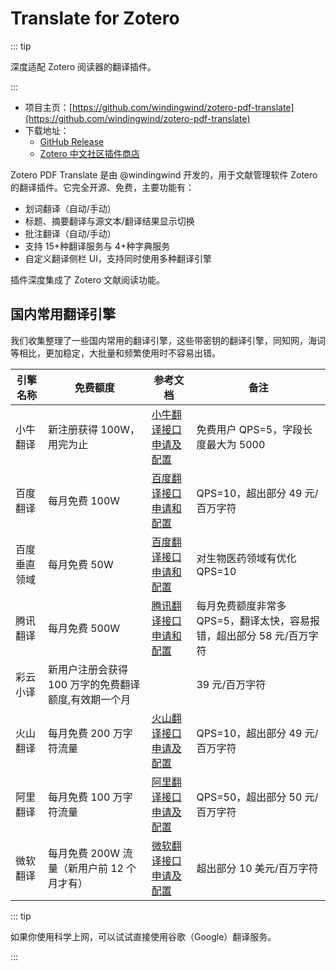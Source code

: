 # Translate for Zotero

::: tip

深度适配 Zotero 阅读器的翻译插件。

:::

- 项目主页：[https://github.com/windingwind/zotero-pdf-translate](https://github.com/windingwind/zotero-pdf-translate)
- 下载地址：
  - [GitHub Release](https://github.com/windingwind/zotero-pdf-translate/releases)
  - [Zotero 中文社区插件商店](https://zotero-chinese.com/plugins/#search=translate)

Zotero PDF Translate 是由 @windingwind 开发的，用于文献管理软件 Zotero 的翻译插件。它完全开源、免费，主要功能有：

- 划词翻译（自动/手动）
- 标题、摘要翻译与源文本/翻译结果显示切换
- 批注翻译（自动/手动）
- 支持 15+种翻译服务与 4+种字典服务
- 自定义翻译侧栏 UI，支持同时使用多种翻译引擎

插件深度集成了 Zotero 文献阅读功能。

## 国内常用翻译引擎

我们收集整理了一些国内常用的翻译引擎，这些带密钥的翻译引擎，同知网，海词等相比，更加稳定，大批量和频繁使用时不容易出错。

| 引擎名称     | 免费额度                                             | 参考文档                                                           | 备注                                                                  |
| ------------ | ---------------------------------------------------- | ------------------------------------------------------------------ | --------------------------------------------------------------------- |
| 小牛翻译     | 新注册获得 100W，用完为止                            | [小牛翻译接口申请及配置](/user-guide/plugins/translate/niutrans)   | 免费用户 QPS=5，字段长度最大为 5000                                   |
| 百度翻译     | 每月免费 100W                                        | [百度翻译接口申请和配置](/user-guide/plugins/translate/baidu)      | QPS=10，超出部分 49 元/百万字符                                       |
| 百度垂直领域 | 每月免费 50W                                         | [百度翻译接口申请和配置](/user-guide/plugins/translate/baidu)      | 对生物医药领域有优化 QPS=10                                           |
| 腾讯翻译     | 每月免费 500W                                        | [腾讯翻译接口申请和配置](/user-guide/plugins/translate/tencent)    | 每月免费额度非常多 QPS=5，翻译太快，容易报错，超出部分 58 元/百万字符 |
| 彩云小译     | 新用户注册会获得 100 万字的免费翻译额度,有效期一个月 |                                                                    | 39 元/百万字符                                                        |
| 火山翻译     | 每月免费 200 万字符流量                              | [火山翻译接口申请及配置](/user-guide/plugins/translate/volcengine) | QPS=10，超出部分 49 元/百万字符                                       |
| 阿里翻译     | 每月免费 100 万字符流量                              | [阿里翻译接口申请及配置](/user-guide/plugins/translate/aliyun)     | QPS=50，超出部分 50 元/百万字符                                       |
| 微软翻译     | 每月免费 200W 流量（新用户前 12 个月才有）           | [微软翻译接口申请及配置](/user-guide/plugins/translate/microsoft)  | 超出部分 10 美元/百万字符                                             |

::: tip

如果你使用科学上网，可以试试直接使用谷歌（Google）翻译服务。

:::
